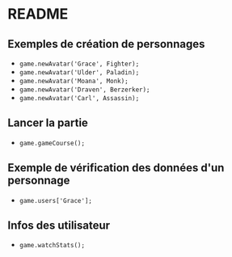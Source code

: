 # README

## Exemples de création de personnages
- `game.newAvatar('Grace', Fighter);`
- `game.newAvatar('Ulder', Paladin);`
- `game.newAvatar('Moana', Monk);`
- `game.newAvatar('Draven', Berzerker);`
- `game.newAvatar('Carl', Assassin);`

## Lancer la partie
- `game.gameCourse();`

## Exemple de vérification des données d'un personnage
- `game.users['Grace'];`

## Infos des utilisateur
- `game.watchStats();`